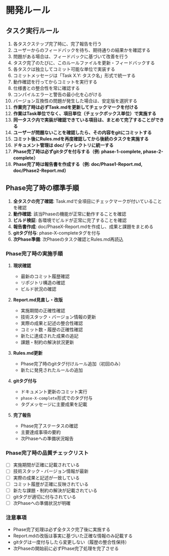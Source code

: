 # 開発ルール

## タスク実行ルール

1. 各タスクステップ完了時に、完了報告を行う
2. ユーザーからのフィードバックを待ち、期待通りの結果かを確認する
3. 問題がある場合は、フィードバックに基づいて改善を行う
4. タスク完了のたびに、このルールファイルを更新・フィードバックする
5. 各タスクは独立してコミット可能な単位で実装する
6. コミットメッセージは「Task X.Y: タスク名」形式で統一する
7. 動作確認を行ってからコミットを実行する
8. 仕様書との整合性を常に確認する
9. コンパイルエラーと警告の最小化を心がける
10. バージョン互換性の問題が発生した場合は、安定版を選択する
11. **作業完了時は必ずTask.mdを更新してチェックマークを付ける**
12. **作業はTask単位でなく、項目単位（チェックボックス単位）で実施する**
13. **同一タスク内で実装が確認できている項目は、まとめて完了することができる**
14. **ユーザーが問題ないことを確認したら、その内容をgitにコミットする**
15. **コミット後にRules.mdを再度確認してから後続のタスクを実施する**
16. **ドキュメント管理は doc/ ディレクトリに統一する**
17. **Phase完了時は必ずgitタグを付与する（例: phase-1-complete, phase-2-complete）**
18. **Phase完了時は報告書を作成する（例: doc/Phase1-Report.md, doc/Phase2-Report.md）**

## Phase完了時の標準手順

1. **全タスクの完了確認**: Task.mdで全項目にチェックマークが付いていることを確認
2. **動作確認**: 該当Phaseの機能が正常に動作することを確認
3. **ビルド検証**: 各環境でビルドが正常に完了することを確認
4. **報告書作成**: doc/PhaseX-Report.mdを作成し、成果と課題をまとめる
5. **gitタグ付与**: phase-X-completeタグを付与
6. **次Phase準備**: 次Phaseのタスク確認とRules.md再読込

### Phase完了時の実施手順

1. **現状確認**
   - 最新のコミット履歴確認
   - リポジトリ構造の確認
   - ビルド状況の確認

2. **Report.md見直し・改版**
   - 実施期間の正確性確認
   - 技術スタック・バージョン情報の更新
   - 実際の成果と記述の整合性確認
   - コミット数・履歴の正確性確認
   - 新たに達成された成果の追記
   - 課題・制約の解決状況更新

3. **Rules.md更新**
   - Phase完了時のgitタグ付けルール追加（初回のみ）
   - 新たに発見されたルールの追加

4. **gitタグ付与**
   - ドキュメント更新のコミット実行
   - `phase-X-complete`形式でのタグ付与
   - タグメッセージに主要成果を記載

5. **完了報告**
   - Phase完了ステータスの確認
   - 主要達成事項の要約
   - 次Phaseへの準備状況報告

### Phase完了時の品質チェックリスト

- [ ] 実施期間が正確に記載されている
- [ ] 技術スタック・バージョン情報が最新
- [ ] 実際の成果と記述が一致している
- [ ] コミット履歴が正確に反映されている
- [ ] 新たな課題・制約の解決が記載されている
- [ ] gitタグが適切に付与されている
- [ ] 次Phaseへの準備状況が明確

### 注意事項

- Phase完了処理は必ず全タスク完了後に実施する
- Report.mdの改版は事実に基づいた正確な情報のみ記載する
- gitタグは一度付与したら変更しない（履歴の整合性保持）
- 次Phaseの開始前に必ずPhase完了処理を完了させる
